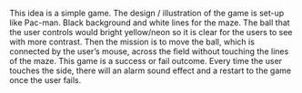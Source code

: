 This idea is a simple game. The design / illustration of the game is set-up like Pac-man. 
Black background and white lines for the maze. 
The ball that the user controls would bright yellow/neon so it is clear for the users to see with more contrast. 
Then the mission is to move the ball, which is connected by the user’s mouse, 
across the field without touching the lines of the maze. This game is a success or fail outcome. 
Every time the user touches the side, there will an alarm sound effect and a restart to the game once the user fails.
